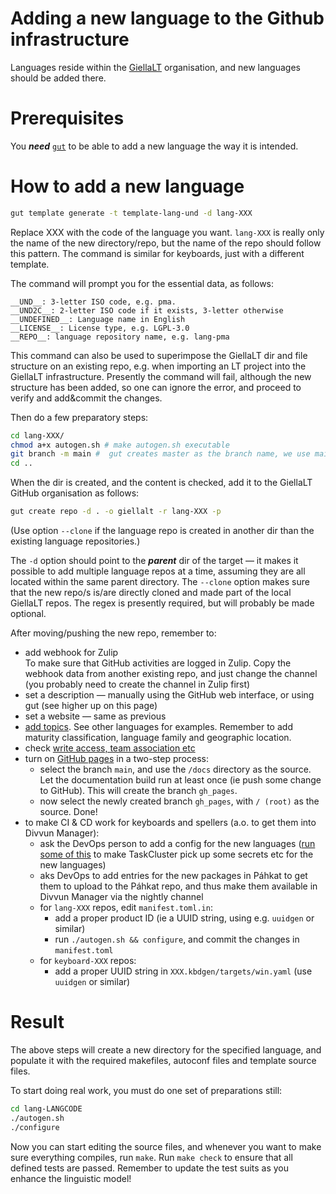 # Adding a new language to the Github infrastructure

Languages reside within the [GiellaLT](https://github.com/giellalt) organisation,
and new languages should be added there.

# Prerequisites

You ***need*** [`gut`](https://github.com/divvun/gut) to be able to add a new language
the way it is intended.

# How to add a new language

```sh
gut template generate -t template-lang-und -d lang-XXX
```

Replace XXX with the code of the language you want. `lang-XXX` is really only the name of the new directory/repo, but the name of the repo should follow this pattern. The command is similar for keyboards, just with a different template.

The command will prompt you for the essential data, as follows:

```
__UND__: 3-letter ISO code, e.g. pma.
__UND2C__: 2-letter ISO code if it exists, 3-letter otherwise
__UNDEFINED__: Language name in English
__LICENSE__: License type, e.g. LGPL-3.0
__REPO__: language repository name, e.g. lang-pma 
```

This command can also be used to superimpose the GiellaLT dir and file structure on an existing repo, e.g. when importing an LT project into the GiellaLT infrastructure. Presently the command will fail, although the new structure has been added, so one can ignore the error, and proceed to verify and add&commit the changes.

Then do a few preparatory steps:

```sh
cd lang-XXX/
chmod a+x autogen.sh # make autogen.sh executable
git branch -m main #  gut creates master as the branch name, we use main nowadays
cd ..
```

When the dir is created, and the content is checked, add it to the GiellaLT
GitHub organisation as follows:

```sh
gut create repo -d . -o giellalt -r lang-XXX -p
```

(Use option `--clone` if the language repo is created in another dir than the
existing language repositories.)

The `-d` option should point to the ***parent*** dir of the target — it makes it possible to add multiple language repos at a time, assuming they are all located within the same parent directory. The `--clone` option makes sure that the new repo/s is/are directly cloned and made part of the local GiellaLT repos.
The regex is presently required, but will probably be made optional.

After moving/pushing the new repo, remember to:

- add webhook for Zulip<br/>
  To make sure that GitHub activities are logged in Zulip. Copy the webhook data
  from another existing repo, and just change the channel (you probably need to
  create the channel in Zulip first)
- set a description — manually using the GitHub web interface, or using gut (see higher up on this page)
- set a website — same as previous
- [add topics](https://docs.github.com/en/repositories/managing-your-repositorys-settings-and-features/customizing-your-repository/classifying-your-repository-with-topics).
  See other languages for examples. Remember to add maturity classification, language family and geographic location.
- check [write access, team association etc](https://docs.github.com/en/get-started/learning-about-github/access-permissions-on-github)
- turn on [GitHub pages](https://docs.github.com/en/pages/quickstart) in a two-step process:
    - select the branch `main`, and use the `/docs` directory as the source. Let the documentation build run at least once (ie push some change to GitHub). This will create the branch `gh_pages`.
    - now select the newly created branch `gh_pages`, with `/ (root)` as the source. Done!
- to make CI & CD work for keyboards and spellers (a.o. to get them into Divvun Manager):
    - ask the DevOps person to add a config for the new languages ([run some of this](https://github.com/divvun/taskcluster-config) to make TaskCluster pick up some secrets etc for the new languages)
    - aks DevOps to add entries for the new packages in Páhkat to get them to upload to the Páhkat repo, and thus make them available in Divvun Manager via the nightly channel
    - for `lang-XXX` repos, edit `manifest.toml.in`:
        - add a proper product ID (ie a UUID string, using e.g. `uuidgen` or similar)
        - run `./autogen.sh && configure`, and commit the changes in `manifest.toml`
    - for `keyboard-XXX` repos:
        - add a proper UUID string in `XXX.kbdgen/targets/win.yaml` (use `uuidgen` or similar)

# Result

The above steps will create a new directory for the specified language, and
populate it with the required makefiles, autoconf files and template source
files.

To start doing real work, you must do one set of preparations still:

```sh
cd lang-LANGCODE
./autogen.sh
./configure
```

Now you can start editing the source files, and whenever you want to make sure
everything compiles, run `make`. Run `make check` to ensure that all defined
tests are passed. Remember to update the test suits as you enhance the
linguistic model!
